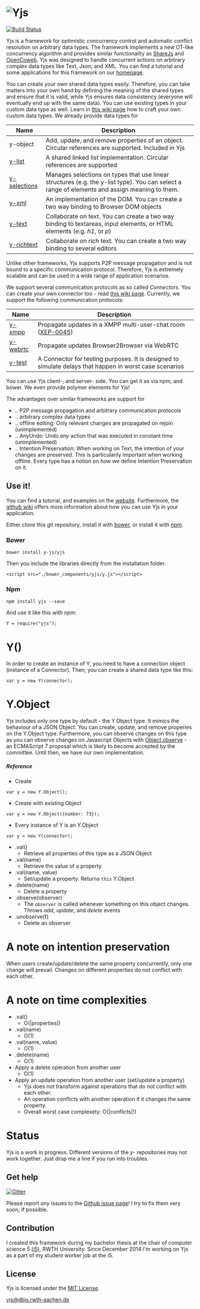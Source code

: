
# ![Yjs](http://y-js.org/files/layout/yjs.svg)

[![Build Status](https://travis-ci.org/y-js/yjs.svg)](https://travis-ci.org/y-js/yjs)

Yjs is a framework for optimistic concurrency control and automatic conflict resolution on arbitrary data types. The framework implements a new OT-like concurrency algorithm and provides similar functionality as [ShareJs] and [OpenCoweb]. Yjs was designed to handle concurrent actions on arbitrary complex data types like Text, Json, and XML. You can find a tutorial and some applications for this framework on our [homepage](http://y-js.org/).

You can create your own shared data types easily. Therefore, you can take matters into your own hand by defining the meaning of the shared types and ensure that it is valid, while Yjs ensures data consistency (everyone will eventually end up with the same data).
You can use existing types in your custom data type as well. Learn in [this wiki page](https://github.com/y-js/yjs/wiki/Custom-Types) how to craft your own custom data types. We already provide data types for

| Name                                                 | Description
| ---------------------------------------------------- | ---------------------------------------------
y-object | Add, update, and remove properties of an object. Circular references are supported. Included in Yjs
[y-list](https://github.com/y-js/y-list) | A shared linked list implementation. Circular references are supported
[y-selections](https://github.com/y-js/y-selections) | Manages selections on types that use linear structures (e.g. the y-list type). You can select a range of elements and assign meaning to them.
[y-xml](https://github.com/y-js/y-xml) | An implementation of the DOM. You can create a two way binding to Browser DOM objects
[y-text](https://github.com/y-js/y-text) | Collaborate on text. You can create a two way binding to textareas, input elements, or HTML elements (e.g. *h1*, or *p*)
[y-richtext](https://github.com/y-js/y-richtext) | Collaborate on rich text. You can create a two way binding to several editors

Unlike other frameworks, Yjs supports P2P message propagation and is not bound to a specific communication protocol. Therefore, Yjs is extremely scalable and can be used in a wide range of application scenarios.

We support several communication protocols as so called *Connectors*. You can create your own connector too - read [this wiki page](https://github.com/y-js/yjs/wiki/Custom-Connectors). Currently, we support the following communication protocols:

Name                                     | Description
---------------------------------------- | -------------------------------------------------------
[y-xmpp](https://github.com/y-js/y-xmpp) | Propagate updates in a XMPP multi-user-chat room ([XEP-0045](http://xmpp.org/extensions/xep-0045.html))
[y-webrtc](https://github.com/y-js/y-webrtc) | Propagate updates Browser2Browser via WebRTC
[y-test](https://github.com/y-js/y-test) | A Connector for testing purposes. It is designed to simulate delays that happen in worst case scenarios


You can use Yjs client-, and server- side. You can get it as via npm, and bower. We even provide polymer elements for Yjs!

The advantages over similar frameworks are support for
* .. P2P message propagation and arbitrary communication protocols
* .. arbitrary complex data types
* .. offline editing: Only relevant changes are propagated on rejoin (unimplemented)
* .. AnyUndo: Undo *any* action that was executed in constant time (unimplemented)
* .. Intention Preservation: When working on Text, the intention of your changes are preserved. This is particularily important when working offline. Every type has a notion on how we define Intention Preservation on it.


## Use it!
You can find a tutorial, and examples on the [website](http://y-js.org). Furthermore, the [github wiki](https://github.com/y-js/yjs/wiki) offers more information about how you can use Yjs in your application.

Either clone this git repository, install it with [bower](http://bower.io/), or install it with [npm](https://www.npmjs.org/package/yjs).

### Bower
```
bower install y-js/yjs
```
Then you include the libraries directly from the installation folder.
```
<script src="./bower_components/yjs/y.js"></script>
```

### Npm
```
npm install yjs --save
```

And use it like this with *npm*:
```
Y = require("yjs");
```

# Y()
In order to create an instance of Y, you need to have a connection object (instance of a Connector). Then, you can create a shared data type like this:
```
var y = new Y(connector);
```


# Y.Object
Yjs includes only one type by default - the Y.Object type. It mimics the behaviour of a JSON Object. You can create, update, and remove properies on the Y.Object type. Furthermore, you can observe changes on this type as you can observe changes on Javascript Objects with [Object.observe](https://developer.mozilla.org/en-US/docs/Web/JavaScript/Reference/Global_Objects/Object/observe) - an ECMAScript 7 proposal which is likely to become accepted by the committee. Until then, we have our own implementation.


##### Reference
* Create
```
var y = new Y.Object();
```
* Create with existing Object
```
var y = new Y.Object({number: 73});
```
* Every instance of Y is an Y.Object
```
var y = new Y(connector);
```
* .val()
  * Retrieve all properties of this type as a JSON Object
* .val(name)
  * Retrieve the value of a property
* .val(name, value)
  * Set/update a property. Returns `this` Y.Object
* .delete(name)
  * Delete a property
* .observe(observer)
  * The `observer` is called whenever something on this object changes. Throws *add*, *update*, and *delete* events
* .unobserve(f)
  * Delete an observer

# A note on intention preservation
When users create/update/delete the same property concurrently, only one change will prevail. Changes on different properties do not conflict with each other.

# A note on time complexities
* .val()
  * O(|properties|)
* .val(name)
  * O(1)
* .val(name, value)
  * O(1)
* .delete(name)
  * O(1)
* Apply a delete operation from another user
  * O(1)
* Apply an update operation from another user (set/update a property)
  * Yjs does not transform against operations that do not conflict with each other.
  * An operation conflicts with another operation if it changes the same property.
  * Overall worst case complexety: O(|conflicts|!)

# Status
Yjs is a work in progress. Different versions of the *y-* repositories may not work together. Just drop me a line if you run into troubles.

## Get help
[![Gitter](https://badges.gitter.im/Join%20Chat.svg)](https://gitter.im/y-js/yjs?utm_source=badge&utm_medium=badge&utm_campaign=pr-badge)

Please report _any_ issues to the [Github issue page](https://github.com/y-js/yjs/issues)! I try to fix them very soon, if possible.

## Contribution
I created this framework during my bachelor thesis at the chair of computer science 5 [(i5)](http://dbis.rwth-aachen.de/cms), RWTH University. Since December 2014 I'm working on Yjs as a part of my student worker job at the i5.

## License
Yjs is licensed under the [MIT License](./LICENSE.txt).

<yjs@dbis.rwth-aachen.de>

[ShareJs]: https://github.com/share/ShareJS
[OpenCoweb]: https://github.com/opencoweb/coweb
